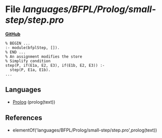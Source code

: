 # File _languages/BFPL/Prolog/small-step/step.pro_
**[GitHub](https://github.com/softlang/yas/blob/master/languages/BFPL/Prolog/small-step/step.pro)**
```
% BEGIN ...
:- module(bfplStep, []).
% END ...
% An assignment modifies the store
% Simplify condition
step(P, if(E1a, E2, E3), if(E1b, E2, E3)) :-
  step(P, E1a, E1b).
...
```

## Languages
* [Prolog](../languages/Prolog.md) (prolog(text))

## References
* elementOf('languages/BFPL/Prolog/small-step/step.pro',prolog(text))

